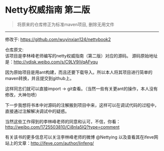 # Netty权威指南 第二版
> 将原来的仓库修正为标准maven项目, 删除无用文件

******************
修改于: https://github.com/wuyinxian124/nettybook2

仓库原文:  
该项目是李林峰老师编写的netty权威指南（第二版）对应的源码。
源码原始地址是：http://vdisk.weibo.com/s/C9LV9iVqAFvqu

因为原始项目是用ant构建，而且还要下载导入。所以本人将其项目进行简单的maven转换，并且提交到github上。

这样同志们就可以直接import -> git查看。（当然一些有关更ant的操作，本人没有修改，大神勿喷）

下一步我想将书本中对源码的注解搬到项目中来，这样可以在调试代码的过程中，直接通过注解解决调试中的疑惑。

当然这些工作得到的李林峰老师的同意和认可，不信，你看：http://weibo.com/1725503810/Ci8nIa5IQ?type=comment

有关该书的更多信息可以关注李林峰老师的微博 @Nettying 以及查看其在ifeve网站上的文章：http://ifeve.com/author/linfeng/


